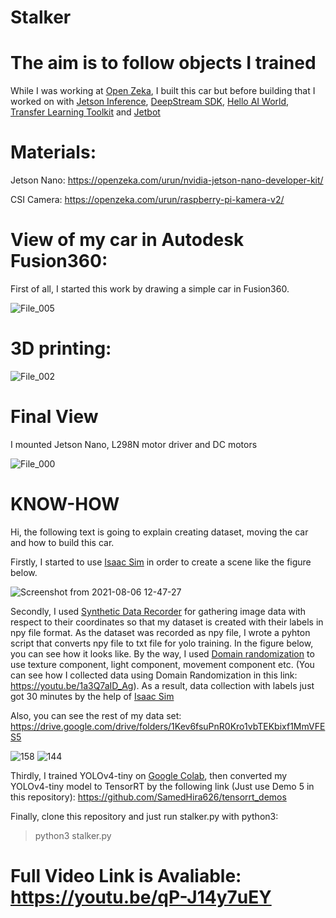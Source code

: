 # Stalker

# The aim is to follow objects I trained

While I was working at [Open Zeka](https://openzeka.com), I built this car but before building that I worked on with [Jetson Inference](https://www.youtube.com/watch?v=QXIwdsyK7Rw&list=PL5B692fm6--uQRRDTPsJDp4o0xbzkoyf8&index=9), [DeepStream SDK](https://developer.nvidia.com/deepstream-sdk), [Hello AI World](https://www.youtube.com/watch?v=uvU8AXY1170&list=PL5B692fm6--uQRRDTPsJDp4o0xbzkoyf8), [Transfer Learning Toolkit](https://docs.nvidia.com/tao/tao-toolkit/text/overview.html) and [Jetbot](https://jetbot.org/master/)

# Materials:
Jetson Nano: https://openzeka.com/urun/nvidia-jetson-nano-developer-kit/

CSI Camera: https://openzeka.com/urun/raspberry-pi-kamera-v2/

# View of my car in Autodesk Fusion360:

First of all, I started this work by drawing a simple car in Fusion360.

![File_005](https://user-images.githubusercontent.com/42544569/132006355-30b4aa97-00c3-4744-8a74-a01753b42b16.jpeg)

# 3D printing:

![File_002](https://user-images.githubusercontent.com/42544569/132006708-fee7c41a-daa0-4378-ac10-11354b044a98.png)

# Final View

I mounted Jetson Nano, L298N motor driver and DC motors

![File_000](https://user-images.githubusercontent.com/42544569/132006371-54e729f5-9645-4d9a-994a-796f05c74173.png)

# KNOW-HOW
Hi, the following text is going to explain creating dataset, moving the car and how to build this car.

Firstly, I started to use [Isaac Sim](https://docs.omniverse.nvidia.com/app_isaacsim/app_isaacsim/overview.html) in order to create a scene like the figure below.

![Screenshot from 2021-08-06 12-47-27](https://user-images.githubusercontent.com/42544569/132004829-da659874-7d3d-4d34-b475-6225a2615112.png)

Secondly, I used [Synthetic Data Recorder](https://docs.omniverse.nvidia.com/app_isaacsim/app_isaacsim/ext_omni_isaac_synthetic_utils_syntheticdata_recorder.html) for gathering image data with respect to their coordinates so that my dataset is created with their labels in npy file format. As the dataset was recorded as npy file, I wrote a pyhton script that converts npy file to txt file for yolo training. In the figure below, you can see how it looks like. By the way, I used [Domain randomization](https://docs.omniverse.nvidia.com/app_isaacsim/app_isaacsim/sample_syntheticdata.html) to use texture component, light component, movement component etc. (You can see how I collected data using Domain Randomization in this link: https://youtu.be/1a3Q7aID_Ag). As a result, data collection with labels just got 30 minutes by the help of [Isaac Sim](https://docs.omniverse.nvidia.com/app_isaacsim/app_isaacsim/overview.html)

Also, you can see the rest of my data set: https://drive.google.com/drive/folders/1Kev6fsuPnR0Kro1vbTEKbixf1MmVFES5

![158](https://user-images.githubusercontent.com/42544569/132005462-a5aad6b3-e7a7-4dc3-bc1b-17d1e43db659.png)
![144](https://user-images.githubusercontent.com/42544569/132005470-59825197-50e2-4edb-ba12-698e95ad3650.png)

Thirdly, I trained YOLOv4-tiny on [Google Colab](https://colab.research.google.com), then converted my YOLOv4-tiny model to TensorRT by the following link (Just use Demo 5 in this repository): https://github.com/SamedHira626/tensorrt_demos  


Finally, clone this repository and just run stalker.py with python3:

>  python3 stalker.py



# Full Video Link is Avaliable: https://youtu.be/qP-J14y7uEY






